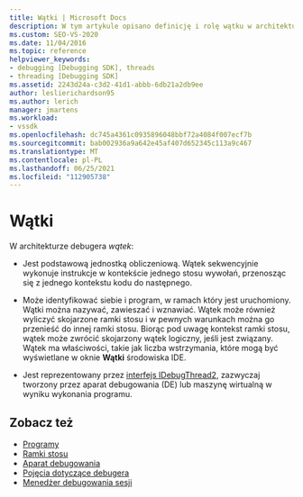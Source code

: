 ```yaml
---
title: Wątki | Microsoft Docs
description: W tym artykule opisano definicję i rolę wątku w architekturze debugera w Visual Studio.
ms.custom: SEO-VS-2020
ms.date: 11/04/2016
ms.topic: reference
helpviewer_keywords:
- debugging [Debugging SDK], threads
- threading [Debugging SDK]
ms.assetid: 2243d24a-c3d2-41d1-abbb-6db21a2db9ee
author: leslierichardson95
ms.author: lerich
manager: jmartens
ms.workload:
- vssdk
ms.openlocfilehash: dc745a4361c0935896048bbf72a4084f007ecf7b
ms.sourcegitcommit: bab002936a9a642e45af407d652345c113a9c467
ms.translationtype: MT
ms.contentlocale: pl-PL
ms.lasthandoff: 06/25/2021
ms.locfileid: "112905738"
---
```

# <a name="threads"></a>Wątki
W architekturze debugera *wątek*:

- Jest podstawową jednostką obliczeniową. Wątek sekwencyjnie wykonuje instrukcje w kontekście jednego stosu wywołań, przenosząc się z jednego kontekstu kodu do następnego.

- Może identyfikować siebie i program, w ramach który jest uruchomiony. Wątki można nazywać, zawieszać i wznawiać. Wątek może również wyliczyć skojarzone ramki stosu i w pewnych warunkach można go przenieść do innej ramki stosu. Biorąc pod uwagę kontekst ramki stosu, wątek może zwrócić skojarzony wątek logiczny, jeśli jest związany. Wątek ma właściwości, takie jak liczba wstrzymania, które mogą być wyświetlane w oknie **Wątki** środowiska IDE.

- Jest reprezentowany przez [interfejs IDebugThread2,](../../extensibility/debugger/reference/idebugthread2.md) zazwyczaj tworzony przez aparat debugowania (DE) lub maszynę wirtualną w wyniku wykonania programu.

## <a name="see-also"></a>Zobacz też
- [Programy](../../extensibility/debugger/programs.md)
- [Ramki stosu](../../extensibility/debugger/stack-frames.md)
- [Aparat debugowania](../../extensibility/debugger/debug-engine.md)
- [Pojęcia dotyczące debugera](../../extensibility/debugger/debugger-concepts.md)
- [Menedżer debugowania sesji](../../extensibility/debugger/session-debug-manager.md)
